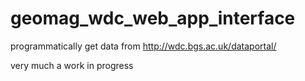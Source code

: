 # geomag_wdc_web_app_interface
programmatically get data from http://wdc.bgs.ac.uk/dataportal/

very much a work in progress
